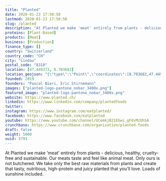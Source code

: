 ```yaml
---
title: "Planted"
date: 2020-01-23 17:50:58
lastmod: 2020-01-23 17:50:58
slug: /planted
description: "At Planted we make 'meat'​ entirely from plants - delicious, healthy, cruelty-free and sustainable. Our meats taste and feel like animal meat. Only ours is not butchered. We take only the best raw materials from plants and create that tasty, nutritious, high-protein and juicy planted that you’ll love. Loads of sunshine included."
proteins: [Plant-Based]
products: [Meat]
business: [Production]
finance_type: []
country: "Switzerland"
country_code: "CH"
city: "Lindau"
postal_code: "8310"
location: [47.449373, 8.703682]
location_geojson: "{\"type\":\"Point\",\"coordinates\":[8.703682,47.449373]}"
founded: 2019
founders: "Pascal Bieri, Eric Stirnemann"
images: ["planted-logo-pantone_nobar_3400x.png"]
featured_image: "planted-logo-pantone_nobar_3400x.png"
website: https://www.planted.ch/
linkedin: https://www.linkedin.com/company/plantedfoods
twitter: 
instagram: https://www.instagram.com/eatplanted/
facebook: https://www.facebook.com/eatplanted
youtube: https://www.youtube.com/channel/UCemkjB21EGwi_gFdvMzUhSA
crunchbase: https://www.crunchbase.com/organization/planted-foods
draft: false
weight: 5000
uuid: 5791
---
```

At Planted we make 'meat'​ entirely from plants - delicious, healthy, cruelty-free and sustainable. Our meats taste and feel like animal meat. Only ours is not butchered. We take only the best raw materials from plants and create that tasty, nutritious, high-protein and juicy planted that you’ll love. Loads of sunshine included.
